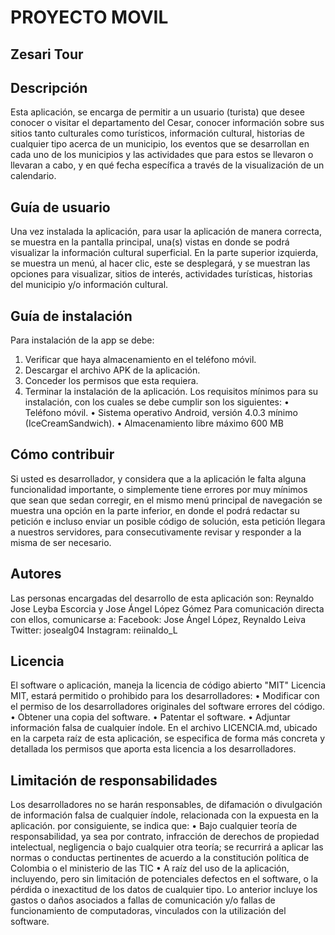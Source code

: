 PROYECTO MOVIL
===============
Zesari Tour
------------

Descripción
------------
Esta aplicación, se encarga de permitir a un usuario (turista) que desee conocer o visitar el departamento del Cesar, conocer información sobre sus sitios tanto culturales como turísticos, información cultural, historias de cualquier tipo acerca de un municipio, los eventos que se desarrollan en cada uno de los municipios y las actividades que para estos se llevaron o llevaran a cabo, y en qué fecha específica a través de la visualización de un calendario.

Guía de usuario
----------------
Una vez instalada la aplicación, para usar la aplicación de manera correcta, se muestra en la pantalla principal, una(s) vistas en donde se podrá visualizar la información cultural superficial. En la parte superior izquierda, se muestra un menú, al hacer clic, este se desplegará, y se muestran las opciones para visualizar, sitios de interés, actividades turísticas, historias del municipio y/o información cultural.

Guía de instalación
---------------------
Para instalación de la app se debe:
1.	Verificar que haya almacenamiento en el teléfono móvil.
2.	Descargar el archivo APK de la aplicación.
3.	Conceder los permisos que esta requiera.
4.	Terminar la instalación de la aplicación.
Los requisitos mínimos para su instalación, con los cuales se debe cumplir son los siguientes:
•	Teléfono móvil.
•	Sistema operativo Android, versión 4.0.3 mínimo (IceCreamSandwich).
•	Almacenamiento libre máximo 600 MB

Cómo contribuir
---------------
Si usted es desarrollador, y considera que a la aplicación le falta alguna funcionalidad importante, o simplemente tiene errores por muy mínimos que sean que sedan corregir, en el mismo menú principal de navegación se muestra una opción en la parte inferior, en donde el podrá redactar su petición e incluso enviar un posible código de solución, esta petición llegara a nuestros servidores, para consecutivamente revisar y responder a la misma de ser necesario.

Autores
--------
Las personas encargadas del desarrollo de esta aplicación son: 
Reynaldo Jose Leyba Escorcia y Jose Ángel López Gómez
Para comunicación directa con ellos, comunicarse a: 
Facebook: Jose Ángel López, Reynaldo Leiva 
Twitter: josealg04 
Instagram: reiinaldo_L

Licencia
---------
El software o aplicación, maneja la licencia de código abierto "MIT" Licencia MIT, estará permitido o prohibido para los desarrolladores:
•	Modificar con el permiso de los desarrolladores originales del software errores del código.
•	Obtener una copia del software.
•	Patentar el software.
•	Adjuntar información falsa de cualquier índole.
En el archivo LICENCIA.md, ubicado en la carpeta raíz de esta aplicación, se especifica de forma más concreta y detallada los permisos que aporta esta licencia a los desarrolladores.

Limitación de responsabilidades
----------------------------------
Los desarrolladores no se harán responsables, de difamación o divulgación de información falsa de cualquier índole, relacionada con la expuesta en la aplicación. por consiguiente, se indica que:
•	Bajo cualquier teoría de responsabilidad, ya sea por contrato, infracción de derechos de propiedad intelectual, negligencia o bajo cualquier otra teoría; se recurrirá a aplicar las normas o conductas pertinentes de acuerdo a la constitución política de Colombia o el ministerio de las TIC
•	A raíz del uso de la aplicación, incluyendo, pero sin limitación de potenciales defectos en el software, o la pérdida o inexactitud de los datos de cualquier tipo. Lo anterior incluye los gastos o daños asociados a fallas de comunicación y/o fallas de funcionamiento de computadoras, vinculados con la utilización del software.
